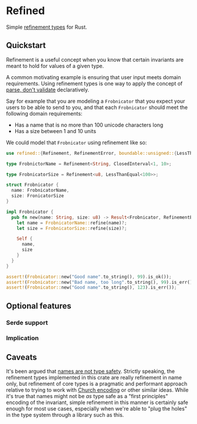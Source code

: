 # Refined

Simple [refinement types](https://en.wikipedia.org/wiki/Refinement_type) for Rust.

## Quickstart

Refinement is a useful concept when you know that certain invariants are meant to hold for values
of a given type.

A common motivating example is ensuring that user input meets domain requirements. Using refinement
types is one way to apply the concept of
[parse, don't validate](https://lexi-lambda.github.io/blog/2019/11/05/parse-don-t-validate/) declaratively.

Say for example that you are modeling a `Frobnicator` that you expect your users to be able to send to you,
and that each `Frobnicator` should meet the following domain requirements:

* Has a name that is no more than 100 unicode characters long
* Has a size between 1 and 10 units

We could model that `Frobnicator` using refinement like so:

```rust
use refined::{Refinement, RefinementError, boundable::unsigned::{LessThanEqual, ClosedInterval}};

type FrobnictorName = Refinement<String, ClosedInterval<1, 10>;

type FrobnicatorSize = Refinement<u8, LessThanEqual<100>>;

struct Frobnicator {
  name: FrobnicatorName,
  size: FronicatorSize
}

impl Frobnicator {
  pub fn new(name: String, size: u8) -> Result<Frobnicator, RefinementError> {
    let name = FrobnicatorName::refine(name)?;
    let size = FrobnicatorSize::refine(size)?;

    Self {
      name,
      size
    }
  }
}

assert!(Frobnicator::new("Good name".to_string(), 99).is_ok());
assert!(Frobnicator::new("Bad name, too long".to_string(), 99).is_err());
assert!(Frobnicator::new("Good name".to_string(), 123).is_err());
```

## Optional features

### Serde support

### Implication

## Caveats

It's been argued that [names are not type safety](https://lexi-lambda.github.io/blog/2020/11/01/names-are-not-type-safety/).
Strictly speaking, the refinement types implemented in this crate are really refinement
in name only, but refinement of core types is a pragmatic and performant approach relative to trying to work with
[Church encoding](https://en.wikipedia.org/wiki/Church_encoding) or other similar ideas. While it's true that names might
not be _as_ type safe as a "first principles" encoding of the invariant, simple refinement in this manner is certainly
safe enough for most use cases, especially when we're able to "plug the holes" in the type system through a library
such as this.

